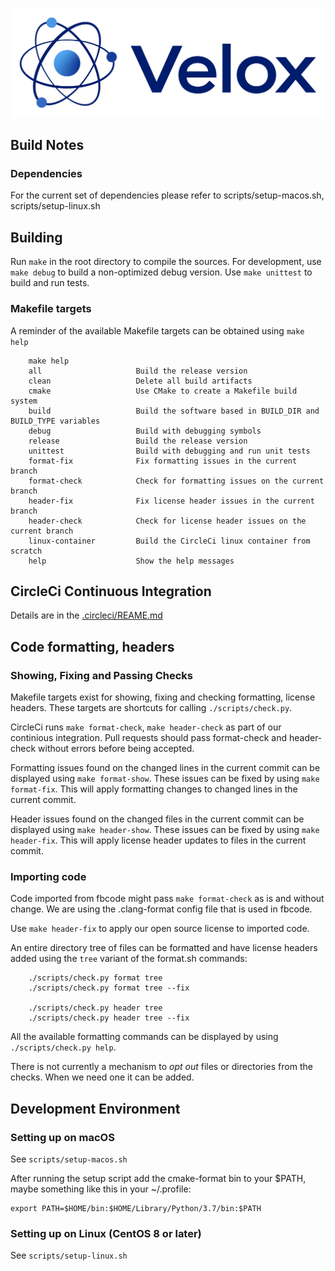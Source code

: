 ![Velox Logo](https://github.com/facebookincubator/velox/blob/main/static/logo.svg)

## Build Notes

### Dependencies
For the current set of dependencies please refer to scripts/setup-macos.sh, scripts/setup-linux.sh

## Building
Run `make` in the root directory to compile the sources. For development, use
`make debug` to build a non-optimized debug version.  Use `make unittest` to build
and run tests.

### Makefile targets
A reminder of the available Makefile targets can be obtained using `make help`
```
    make help
    all                     Build the release version
    clean                   Delete all build artifacts
    cmake                   Use CMake to create a Makefile build system
    build                   Build the software based in BUILD_DIR and BUILD_TYPE variables
    debug                   Build with debugging symbols
    release                 Build the release version
    unittest                Build with debugging and run unit tests
    format-fix              Fix formatting issues in the current branch
    format-check            Check for formatting issues on the current branch
    header-fix              Fix license header issues in the current branch
    header-check            Check for license header issues on the current branch
    linux-container         Build the CircleCi linux container from scratch
    help                    Show the help messages
```

## CircleCi Continuous Integration

Details are in the [.circleci/REAME.md](.circleci)

## Code formatting, headers

### Showing, Fixing and Passing Checks

Makefile targets exist for showing, fixing and checking formatting, license
headers.  These targets are shortcuts for calling
`./scripts/check.py`.

CircleCi runs `make format-check`, `make header-check` as
part of our continious integration.  Pull requests should pass format-check and
header-check without errors before being accepted.

Formatting issues found on the changed lines in the current commit can be
displayed using `make format-show`.  These issues can be fixed by using `make
format-fix`.  This will apply formatting changes to changed lines in the
current commit.

Header issues found on the changed files in the current commit can be displayed
using `make header-show`.  These issues can be fixed by using `make
header-fix`.  This will apply license header updates to files in the current
commit.

### Importing code

Code imported from fbcode might pass `make format-check` as is and without
change.  We are using the .clang-format config file that is used in fbcode.

Use `make header-fix` to apply our open source license to imported code.

An entire directory tree of files can be formatted and have license headers added
using the `tree` variant of the format.sh commands:
```
    ./scripts/check.py format tree
    ./scripts/check.py format tree --fix

    ./scripts/check.py header tree
    ./scripts/check.py header tree --fix
```

All the available formatting commands can be displayed by using
`./scripts/check.py help`.

There is not currently a mechanism to *opt out* files or directories from the
checks.  When we need one it can be added.

## Development Environment

### Setting up on macOS

See `scripts/setup-macos.sh`

After running the setup script add the cmake-format bin to your $PATH, maybe
something like this in your ~/.profile:

```
export PATH=$HOME/bin:$HOME/Library/Python/3.7/bin:$PATH
```

### Setting up on Linux (CentOS 8 or later)

See `scripts/setup-linux.sh`
